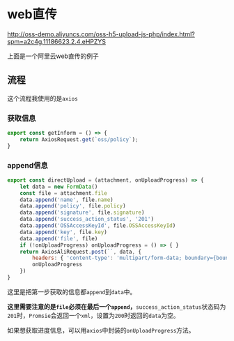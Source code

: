 # web直传

http://oss-demo.aliyuncs.com/oss-h5-upload-js-php/index.html?spm=a2c4g.11186623.2.4.eHPZYS

上面是一个阿里云web直传的例子

## 流程

这个流程我使用的是`axios`

### 获取信息

```javascript
export const getInform = () => {
    return AxiosRequest.get(`oss/policy`);
}
```

### append信息

```javascript
export const directUpload = (attachment, onUploadProgress) => {
    let data = new FormData()
    const file = attachment.file
    data.append('name', file.name)
    data.append('policy', file.policy)
    data.append('signature', file.signature)
    data.append('success_action_status', '201')
    data.append('OSSAccessKeyId', file.OSSAccessKeyId)
    data.append('key', file.key)
    data.append('file', file)
    if (!onUploadProgress) onUploadProgress = () => { }
    return AxiosAliRequest.post(``, data, {
        headers: { 'content-type': 'multipart/form-data; boundary={boundary}' },
        onUploadProgress
    })
}
```

这里是把第一步获取的信息都`append`到`data`中。

**这里需要注意的是`file`必须在最后一个`append`，**`success_action_status`状态码为`201`时，`Promsie`会返回一个`xml`，设置为`200`时返回的`data`为空。

如果想获取进度信息，可以用`axios`中封装的`onUploadProgress`方法。